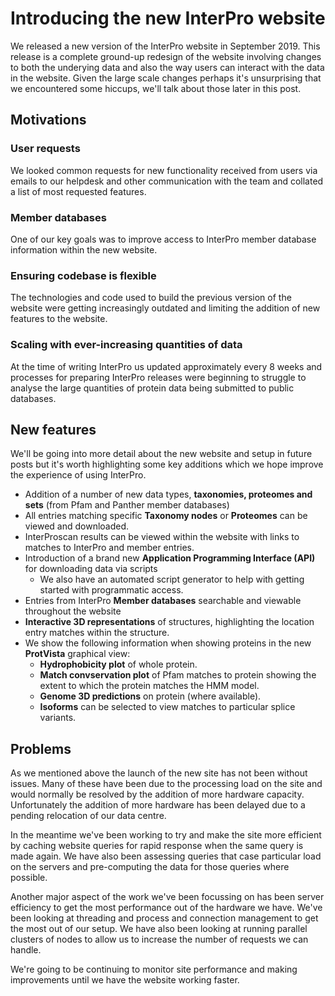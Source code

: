 # Introducing the new InterPro website

We released a new version of the InterPro website in September 2019. This release is a complete ground-up redesign 
of the website involving changes to both the underying data and also the way users can interact with the data in the 
website. Given the large scale changes perhaps it's unsurprising that we encountered some hiccups, we'll talk about
those later in this post.

## Motivations
### User requests
We looked common requests for new functionality received from users via emails to our helpdesk and other 
communication with the team and collated a list of most requested features.
### Member databases
One of our key goals was to improve access to InterPro member database information within the new website.
### Ensuring codebase is flexible
The technologies and code used to build the previous version of the website were getting increasingly outdated and
limiting the addition of new features to the website.
### Scaling with ever-increasing quantities of data
At the time of writing InterPro us updated approximately every 8 weeks and processes for preparing InterPro releases
were beginning to struggle to analyse the large quantities of protein data being submitted to public databases.

## New features
We'll be going into more detail about the new website and setup in future posts but it's worth highlighting some 
key additions which we hope improve the experience of using InterPro.

* Addition of a number of new data types, **taxonomies, proteomes and sets** (from Pfam and Panther member databases)
* All entries matching specific **Taxonomy nodes** or **Proteomes** can be viewed and downloaded.
* InterProscan results can be viewed within the website with links to matches to InterPro and member entries.
* Introduction of a brand new **Application Programming Interface (API)** for downloading data via scripts
   * We also have an automated script generator to help with getting started with programmatic access.
* Entries from InterPro **Member databases** searchable and viewable throughout the website
* **Interactive 3D representations** of structures, highlighting the location entry matches within the structure.
* We show the following information when showing proteins in the new **ProtVista** graphical view:
  * **Hydrophobicity plot** of whole protein.
  * **Match convservation plot** of Pfam matches to protein showing the extent to which the protein matches the HMM model.
  * **Genome 3D predictions** on protein (where available).
  * **Isoforms** can be selected to view matches to particular splice variants.

## Problems
As we mentioned above the launch of the new site has not been without issues. Many of these have been due to
the processing load on the site and would normally be resolved by the addition of more hardware capacity. 
Unfortunately the addition of more hardware has been delayed due to a pending relocation of our data centre.

In the meantime we've been working to try and make the site more efficient by caching website queries for rapid
response when the same query is made again. We have also been assessing queries that case particular load on the 
servers and pre-computing the data for those queries where possible.

Another major aspect of the work we've been focussing on has been server efficiency to get the most performance out
of the hardware we have. We've been looking at threading and process and connection management to get the most out
of our setup. We have also been looking at running parallel clusters of nodes to allow us to increase the number of
requests we can handle.

We're going to be continuing to monitor site performance and making improvements until we have the website working
faster. 



